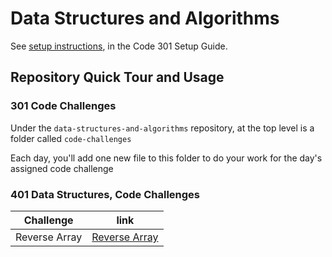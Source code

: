 # Data Structures and Algorithms

See [setup instructions](https://codefellows.github.io/setup-guide/code-301/3-code-challenges), in the Code 301 Setup Guide.

## Repository Quick Tour and Usage

### 301 Code Challenges

Under the `data-structures-and-algorithms` repository, at the top level is a folder called `code-challenges`

Each day, you'll add one new file to this folder to do your work for the day's assigned code challenge

### 401 Data Structures, Code Challenges

| Challenge     | link                                                                                                                                           |
| ------------- | ---------------------------------------------------------------------------------------------------------------------------------------------- |
| Reverse Array | [Reverse Array](https://github.com/Mohammed-Alramahi/data-structures-and-algorithms/blob/master/401-challenges/array-reverse/reverse-array.md) |
